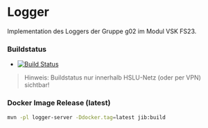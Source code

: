 # Logger

Implementation des Loggers der Gruppe g02 im Modul VSK FS23.

### Buildstatus

* [![Build Status](https://jenkins-vsk.el.eee.intern/jenkins/buildStatus/icon?job=g02-logger)](https://jenkins-vsk.el.eee.intern/jenkins/job/g02-logger/)

> Hinweis: Buildstatus nur innerhalb HSLU-Netz (oder per VPN) sichtbar!

### Docker Image Release (latest)

```bash
mvn -pl logger-server -Ddocker.tag=latest jib:build
```
